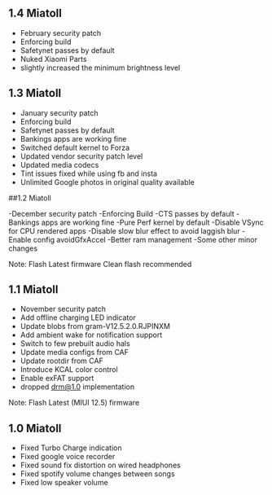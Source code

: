 ## 1.4 Miatoll
- February security patch
- Enforcing build
- Safetynet passes by default
- Nuked Xiaomi Parts
- slightly increased the minimum brightness level



## 1.3 Miatoll

- January security patch
- Enforcing build
- Safetynet passes by default
- Bankings apps are working fine
- Switched default kernel to Forza
- Updated vendor security patch level
- Updated media codecs
- Tint issues fixed while using fb and insta
- Unlimited Google photos in original quality available



##1.2 Miatoll

-December security patch
-Enforcing Build
-CTS passes by default
-Bankings apps are working fine
-Pure Perf kernel by default
-Disable VSync for CPU rendered apps
-Disable slow blur effect to avoid laggish blur
-Enable config avoidGfxAccel 
-Better ram management
-Some other minor changes

Note:
Flash Latest firmware
Clean flash recommended

## 1.1 Miatoll

- November security patch
- Add offline charging LED indicator
- Update blobs from gram-V12.5.2.0.RJPINXM
- Add ambient wake for notification support
- Switch to few prebuilt audio hals
- Update media configs from CAF
- Update rootdir from CAF
- Introduce KCAL color control
- Enable exFAT support
- dropped drm@1.0 implementation

Note:
Flash Latest (MIUI 12.5) firmware

## 1.0 Miatoll

- Fixed Turbo Charge indication
- Fixed google voice recorder
- Fixed sound fix distortion on wired headphones
- Fixed spotify volume changes between songs
- Fixed low speaker volume
